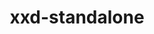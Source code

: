 ---
title: "xxd-standalone"
layout: cache
categories: [package, develop-2025-03-09]
meta: {"compilers": ["gcc@=11.4.0", "gcc@=13.2.0", "oneapi@=2024.2.1"], "num_specs": 3, "num_specs_by_stack": {"e4s": 1, "e4s-oneapi": 1, "hep": 1, "ml-linux-x86_64-rocm": 1, "root": 3}, "oss": ["ubuntu22.04", "ubuntu24.04"], "platforms": ["linux"], "stacks": ["e4s", "e4s-oneapi", "hep", "ml-linux-x86_64-rocm", "root"], "targets": ["x86_64_v3"], "versions": ["8.2.1201"]}
spec_details: [{"compiler": "gcc@=11.4.0", "hash": "3mphokhxiyr37mx4fic2hu466ol7xjyu", "os": "ubuntu22.04", "platform": "linux", "size": "-", "stacks": ["e4s", "hep", "root"], "target": "x86_64_v3", "variants": ["build_system=makefile"], "versions": ["8.2.1201"]}, {"compiler": "gcc@=13.2.0", "hash": "fa3cc5tobxnfh7z4wtuzsyi3ytr4b27r", "os": "ubuntu24.04", "platform": "linux", "size": "-", "stacks": ["ml-linux-x86_64-rocm", "root"], "target": "x86_64_v3", "variants": ["build_system=makefile"], "versions": ["8.2.1201"]}, {"compiler": "oneapi@=2024.2.1", "hash": "s3oqtj7ctu7oelfkd6enfsutwuitmd3h", "os": "ubuntu22.04", "platform": "linux", "size": "-", "stacks": ["e4s-oneapi", "root"], "target": "x86_64_v3", "variants": ["build_system=makefile"], "versions": ["8.2.1201"]}]
---